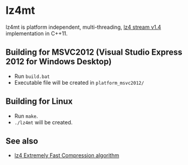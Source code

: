 ﻿# lz4mt

lz4mt is platform independent, multi-threading, 
[lz4 stream v1.4](https://docs.google.com/document/d/1gZbUoLw5hRzJ5Q71oPRN6TO4cRMTZur60qip-TE7BhQ/edit?pli=1)
implementation in C++11.

## Building for MSVC2012 (Visual Studio Express 2012 for Windows Desktop)

 - Run `build.bat`
 - Executable file will be created in `platform_msvc2012/`

## Building for Linux

 - Run `make`.
 - `./lz4mt` will be created.

## See also

 - [lz4 Extremely Fast Compression algorithm](https://code.google.com/p/lz4/)
